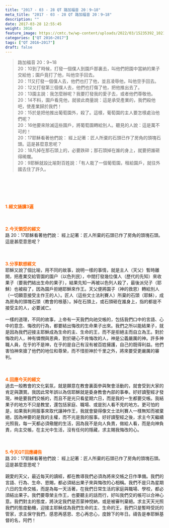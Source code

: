 ```yaml
---
title: "2017 - 03 - 28 QT 路加福音 20：9~18"
meta_title: "2017 - 03 - 28 QT 路加福音 20：9~18"
description: ""
date: 2017-03-28 12:55:45
weight: 3016
feature_image: https://cmtc.tw/wp-content/uploads/2022/03/15235392_10211799862337740_180693556567566654_o-1.webp
categories: ["QT 2016~2017"]
tags: ["QT 2016~2017"]
draft: false
---
```


<blockquote>路加福音 20：9~18<br />
20：10到了時候，打發一個僕人到園戶那裏去，叫他們把園中當納的果子交給他；園戶竟打了他，叫他空手回去。<br />
20：11又打發一個僕人去，他們也打了他，並且凌辱他，叫他空手回去。<br />
20：12又打發第三個僕人去，他們也打傷了他，把他推出去了。<br />
20：13園主說：我怎麼辦呢？我要打發我的愛子去，或者他們尊敬他。<br />
20：14不料，園戶看見他，就彼此商量說：這是承受產業的，我們殺他吧，使產業歸於我們！<br />
20：15於是把他推出葡萄園外，殺了。這樣，葡萄園的主人要怎樣處治他們呢？<br />
20：16他要來除滅這些園戶，將葡萄園轉給別人。聽見的人說：這是萬不可的！<br />
20：17耶穌看著他們說： 經上記著：匠人所棄的石頭已作了房角的頭塊石頭。這是甚麼意思呢？<br />
20：18凡掉在那石頭上的，必要跌碎；那石頭掉在誰的身上，就要把誰砸得稀爛。<br />
20：9耶穌就設比喻對百姓說：「有人栽了一個葡萄園，租給園戶，就往外國去住了許久。</blockquote><br />
&nbsp;<br />
<br />
&nbsp;<br />
<br />
<span style="color: #ff6600;"><strong>1.</strong><strong>經文誦讀3遍</strong></span><br />
<br />
<span style="color: #ff6600;"><strong> </strong></span><br />
<br />
<span style="color: #ff6600;"><strong>2.</strong><strong>今天領受的經文<br />
</strong></span>路 20：17耶穌看著他們說： 經上記著：匠人所棄的石頭已作了房角的頭塊石頭。這是甚麼意思呢？<br />
<br />
&nbsp;<br />
<br />
<span style="color: #ff6600;"><strong>3.</strong><strong>分享默想經文<br />
</strong></span>耶穌又說了個比喻，用不同的故事，說明一樣的事情，就是主人（天父）暫時離開，把產業交給管園的園户（以色列民），中間打發幾位僕人（歷代的先知）來收果子（要我們結出生命的果子），結果先知一再被以色列人殺了，最後派兒子（耶穌）也被殺了，因為園戶拒絕耶穌來作王。天父便將園子（神的救恩）轉給別人（一切願意接受主作王的人）。匠人（這些文士法利賽人）所棄的石頭（耶穌），成為房角的頭塊石頭（教會的根基）。掉在石頭上，或石頭砸在誰身上，指的都是不接受主的人，必要滅亡。<br />
<br />
一樣的道理，不同的故事，上帝有一天我們向祂交帳的，包括我們口中的言語、心中的意念、悔改的行為，都要結出悔改的生命果子出來。我們之所以能結果子，就是因為我們迎接主耶穌成為生命的主、生命的王，而不是拒絕主而自立為王。對於悔改的人，神有憐憫與恩典，對於硬心不肯悔改的人，神是公義嚴厲的神。許多神職人員，在乎的不是神，在乎的是自己有沒有被百姓擁護，自己的既得利益。他們害怕神來搶了他們的地位和尊榮，而不惜拒神於千里之外，將來要受更嚴厲的審判。<br />
<br />
&nbsp;<br />
<br />
<span style="color: #ff6600;"><strong>4.</strong><strong>回應今天的經文<br />
</strong></span>過去一般教會的文化氣氛，就是願意在教會裏面參與聚會活動的，就會受到大家的肯定與讚賞。我因此常年誤以為信耶穌就是委身教會內部的事奉。好好讀聖經才發現，神是要我們交帳的，而且不是光只看星期六日，而是我的一生都要交帳。我結果子的地方不只是教堂，還包括家庭、職場、或是別人看不見的地方。更可怕的是，如果我利用服事來取代讓神作王，我就會變得像文士法利賽人一樣無知而被棄絕，因為神要的是我的主權，而不光是我的服事。好好讀聖經之後，求主今天繼續光照我，每一天都必須儆醒的生活，因為我不是向人負責，做給人看，而是向神負責，向主交帳，在主光中生活，沒有任何的隱藏，求主賜我悔改的心。<br />
<br />
&nbsp;<br />
<br />
<span style="color: #ff6600;"><strong>5.</strong></span><strong><span style="color: #ff6600;">今天QT回應禱告<br />
</span></strong>路 20：17耶穌看著他們說： 經上記著：匠人所棄的石頭已作了房角的頭塊石頭。這是甚麼意思呢？<br />
<br />
親愛的天父，最近每天的讀經，都在教導我們必須為將來交帳之日作準備。我們的言語、行為、生命、恩賜，都必須結出果子來與悔改的心相稱。我們不是只為星期六日的生命交帳，而是為每一天活著，在我們日常生活的家庭與職場、學校，都必須結出果子。我們要尊榮主作王，也要聽主的話而行，好叫我們交的帳可以合神心意。我們對主的態度，將決定我們是否蒙神悅納，或是被審判棄絕。求主天天光照我們的態度動機，迎接主耶穌成為我們生命的主、生命的王，我們只是暫時受託的管家，求主保守我們，感恩再感恩、忠心再忠心，度餘下的年日。禱告是奉耶穌基督的名，阿們！<br />
<br />
&nbsp;<br />
<br />
&nbsp;<br />
<br />
&nbsp;<br />
<br />
<strong><span style="color: #ff6600;"> </span></strong>
        